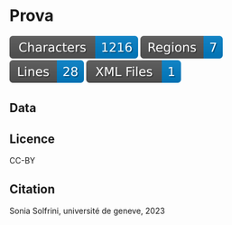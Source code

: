# Prova

![characters badge](badges/characters.svg) ![regions badge](badges/regions.svg) ![lines badge](badges/lines.svg) ![files badge](badges/files.svg)


## Data

## Licence

CC-BY

## Citation

Sonia Solfrini, université de geneve, 2023